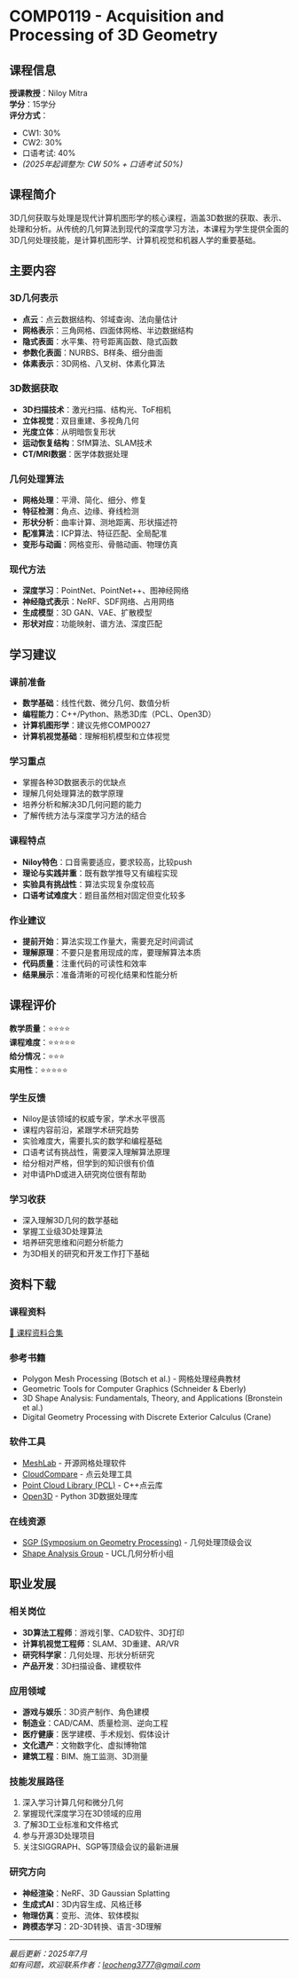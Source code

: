 # COMP0119 - Acquisition and Processing of 3D Geometry

## 课程信息

**授课教授**：Niloy Mitra  
**学分**：15学分  
**评分方式**：
- CW1: 30%
- CW2: 30%
- 口语考试: 40%
- *(2025年起调整为: CW 50% + 口语考试 50%)*

## 课程简介

3D几何获取与处理是现代计算机图形学的核心课程，涵盖3D数据的获取、表示、处理和分析。从传统的几何算法到现代的深度学习方法，本课程为学生提供全面的3D几何处理技能，是计算机图形学、计算机视觉和机器人学的重要基础。

## 主要内容

### 3D几何表示
- **点云**：点云数据结构、邻域查询、法向量估计
- **网格表示**：三角网格、四面体网格、半边数据结构
- **隐式表面**：水平集、符号距离函数、隐式函数
- **参数化表面**：NURBS、B样条、细分曲面
- **体素表示**：3D网格、八叉树、体素化算法

### 3D数据获取
- **3D扫描技术**：激光扫描、结构光、ToF相机
- **立体视觉**：双目重建、多视角几何
- **光度立体**：从明暗恢复形状
- **运动恢复结构**：SfM算法、SLAM技术
- **CT/MRI数据**：医学体数据处理

### 几何处理算法
- **网格处理**：平滑、简化、细分、修复
- **特征检测**：角点、边缘、脊线检测
- **形状分析**：曲率计算、测地距离、形状描述符
- **配准算法**：ICP算法、特征匹配、全局配准
- **变形与动画**：网格变形、骨骼动画、物理仿真

### 现代方法
- **深度学习**：PointNet、PointNet++、图神经网络
- **神经隐式表示**：NeRF、SDF网络、占用网络
- **生成模型**：3D GAN、VAE、扩散模型
- **形状对应**：功能映射、谱方法、深度匹配

## 学习建议

### 课前准备
- **数学基础**：线性代数、微分几何、数值分析
- **编程能力**：C++/Python、熟悉3D库（PCL、Open3D）
- **计算机图形学**：建议先修COMP0027
- **计算机视觉基础**：理解相机模型和立体视觉

### 学习重点
- 掌握各种3D数据表示的优缺点
- 理解几何处理算法的数学原理
- 培养分析和解决3D几何问题的能力
- 了解传统方法与深度学习方法的结合

### 课程特点
- **Niloy特色**：口音需要适应，要求较高，比较push
- **理论与实践并重**：既有数学推导又有编程实现
- **实验具有挑战性**：算法实现复杂度较高
- **口语考试难度大**：题目虽然相对固定但变化较多

### 作业建议
- **提前开始**：算法实现工作量大，需要充足时间调试
- **理解原理**：不要只是套用现成的库，要理解算法本质
- **代码质量**：注重代码的可读性和效率
- **结果展示**：准备清晰的可视化结果和性能分析

## 课程评价

**教学质量**：⭐⭐⭐⭐  
**课程难度**：⭐⭐⭐⭐⭐  
**给分情况**：⭐⭐⭐  
**实用性**：⭐⭐⭐⭐⭐

### 学生反馈
- Niloy是该领域的权威专家，学术水平很高
- 课程内容前沿，紧跟学术研究趋势
- 实验难度大，需要扎实的数学和编程基础
- 口语考试有挑战性，需要深入理解算法原理
- 给分相对严格，但学到的知识很有价值
- 对申请PhD或进入研究岗位很有帮助

### 学习收获
- 深入理解3D几何的数学基础
- 掌握工业级3D处理算法
- 培养研究思维和问题分析能力
- 为3D相关的研究和开发工作打下基础

## 资料下载

### 课程资料
[📖 课程资料合集](https://github.com/LeonardoC37/ucl-cgvi-website/tree/main/materials/COMP0119)

### 参考书籍
- Polygon Mesh Processing (Botsch et al.) - 网格处理经典教材
- Geometric Tools for Computer Graphics (Schneider & Eberly)
- 3D Shape Analysis: Fundamentals, Theory, and Applications (Bronstein et al.)
- Digital Geometry Processing with Discrete Exterior Calculus (Crane)

### 软件工具
- [MeshLab](https://www.meshlab.net/) - 开源网格处理软件
- [CloudCompare](https://www.cloudcompare.org/) - 点云处理工具
- [Point Cloud Library (PCL)](https://pointclouds.org/) - C++点云库
- [Open3D](http://www.open3d.org/) - Python 3D数据处理库

### 在线资源
- [SGP (Symposium on Geometry Processing)](https://geometryprocessing.org/) - 几何处理顶级会议
- [Shape Analysis Group](http://geometry.cs.ucl.ac.uk/) - UCL几何分析小组

## 职业发展

### 相关岗位
- **3D算法工程师**：游戏引擎、CAD软件、3D打印
- **计算机视觉工程师**：SLAM、3D重建、AR/VR
- **研究科学家**：几何处理、形状分析研究
- **产品开发**：3D扫描设备、建模软件

### 应用领域
- **游戏与娱乐**：3D资产制作、角色建模
- **制造业**：CAD/CAM、质量检测、逆向工程
- **医疗健康**：医学建模、手术规划、假体设计
- **文化遗产**：文物数字化、虚拟博物馆
- **建筑工程**：BIM、施工监测、3D测量

### 技能发展路径
1. 深入学习计算几何和微分几何
2. 掌握现代深度学习在3D领域的应用
3. 了解3D工业标准和文件格式
4. 参与开源3D处理项目
5. 关注SIGGRAPH、SGP等顶级会议的最新进展

### 研究方向
- **神经渲染**：NeRF、3D Gaussian Splatting
- **生成式AI**：3D内容生成、风格迁移
- **物理仿真**：变形、流体、软体模拟
- **跨模态学习**：2D-3D转换、语言-3D理解

---

*最后更新：2025年7月*  
*如有问题，欢迎联系作者：leocheng3777@gmail.com*